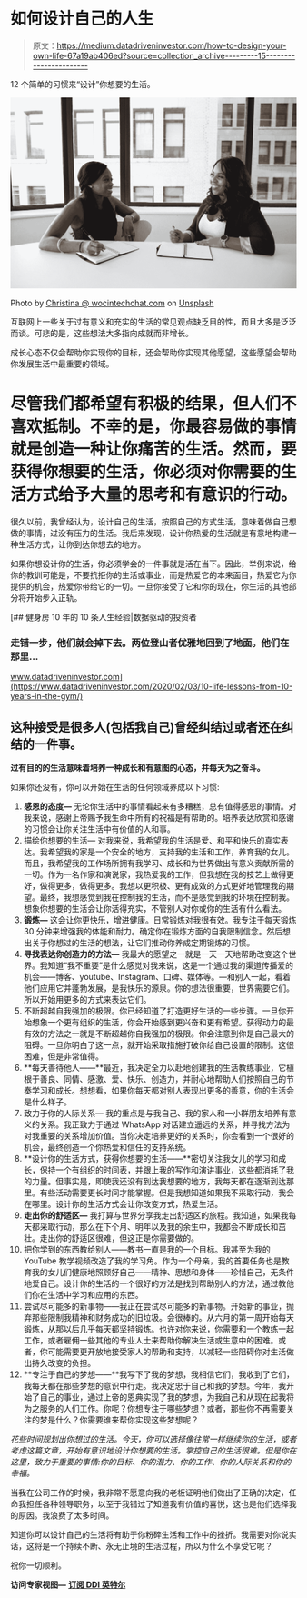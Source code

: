 # 如何设计自己的人生

> 原文：<https://medium.datadriveninvestor.com/how-to-design-your-own-life-67a19ab406ed?source=collection_archive---------15----------------------->

12 个简单的习惯来“设计”你想要的生活。

![](img/d566d64c5b7766e939f85ad1d9340dc8.png)

Photo by [Christina @ wocintechchat.com](https://unsplash.com/@wocintechchat?utm_source=medium&utm_medium=referral) on [Unsplash](https://unsplash.com?utm_source=medium&utm_medium=referral)

互联网上一些关于过有意义和充实的生活的常见观点缺乏目的性，而且大多是泛泛而谈。可悲的是，这些想法大多指向成就而非增长。

成长心态不仅会帮助你实现你的目标，还会帮助你实现其他愿望，这些愿望会帮助你发展生活中最重要的领域。

# 尽管我们都希望有积极的结果，但人们不喜欢抵制。不幸的是，你最容易做的事情就是创造一种让你痛苦的生活。然而，要获得你想要的生活，你必须对你需要的生活方式给予大量的思考和有意识的行动。

很久以前，我曾经认为，设计自己的生活，按照自己的方式生活，意味着做自己想做的事情，过没有压力的生活。我后来发现，设计你热爱的生活就是有意地构建一种生活方式，让你到达你想去的地方。

如果你想设计你的生活，你必须学会的一件事就是活在当下。因此，举例来说，给你的教训可能是，不要抗拒你的生活或事业，而是热爱它的本来面目，热爱它为你提供的机会，热爱你带给它的一切。一旦你接受了它和你的现在，你生活的其他部分将开始步入正轨。

[](https://www.datadriveninvestor.com/2020/02/03/10-life-lessons-from-10-years-in-the-gym/) [## 健身房 10 年的 10 条人生经验|数据驱动的投资者

### 走错一步，他们就会掉下去。两位登山者优雅地回到了地面。他们在那里…

www.datadriveninvestor.com](https://www.datadriveninvestor.com/2020/02/03/10-life-lessons-from-10-years-in-the-gym/) 

## 这种接受是很多人(包括我自己)曾经纠结过或者还在纠结的一件事。

**过有目的的生活意味着培养一种成长和有意图的心态，并每天为之奋斗。**

如果你还没有，你可以开始在生活的任何领域养成以下习惯:

1.  **感恩的态度—** 无论你生活中的事情看起来有多糟糕，总有值得感恩的事情。对我来说，感谢上帝赐予我生命中所有的祝福是有帮助的。培养表达欣赏和感谢的习惯会让你关注生活中有价值的人和事。
2.  描绘你想要的生活— 对我来说，我希望我的生活是爱、和平和快乐的真实表达。我希望我的家是一个安全的地方，支持我的生活和工作，养育我的女儿。而且，我希望我的工作场所拥有我学习、成长和为世界做出有意义贡献所需的一切。作为一名作家和演说家，我热爱我的工作，但我想在我的技艺上做得更好，做得更多，做得更多。我想以更积极、更有成效的方式更好地管理我的期望。最终，我想感觉到我在控制我的生活，而不是感觉到我的环境在控制我。想象你想要的生活会让你活得充实，不管别人对你或你的生活有什么看法。
3.  **锻炼—** 这会让你更快乐，增进健康。日常锻炼对我很有效。我专注于每天锻炼 30 分钟来增强我的体能和耐力。确定你在锻炼方面的自我限制信念。然后想出关于你想过的生活的想法，让它们推动你养成定期锻炼的习惯。
4.  **寻找表达你创造力的方法—** 我最大的愿望之一就是一天一天地帮助改变这个世界。我知道“我不重要”是什么感觉对我来说，这是一个通过我的渠道传播爱的机会——博客、youtube、Instagram、口碑、媒体等。—和别人一起，看着他们应用它并蓬勃发展，是我快乐的源泉。你的想法很重要，世界需要它们。所以开始用更多的方式来表达它们。
5.  不断超越自我强加的极限。你已经知道了打造更好生活的一些步骤。一旦你开始想象一个更有组织的生活，你会开始感到更兴奋和更有希望。获得动力的最有效的方法之一就是不断超越你自我强加的极限。你会注意到你是自己最大的阻碍。一旦你明白了这一点，就开始采取措施打破你给自己设置的限制。这很困难，但是非常值得。
6.  **每天善待他人——**最近，我决定全力以赴地创建我的生活教练事业，它植根于善良、同情、感激、爱、快乐、创造力，并耐心地帮助人们按照自己的节奏学习和成长。想想看，如果你每天都对别人表现出更多的善意，你的生活会是什么样子。
7.  致力于你的人际关系— 我的重点是与我自己、我的家人和一小群朋友培养有意义的关系。我正致力于通过 WhatsApp 对话建立遥远的关系，并寻找方法为对我重要的关系增加价值。当你决定培养更好的关系时，你会看到一个很好的机会，最终创造一个你热爱和信任的支持系统。
8.  **设计你的生活方式，获得你想要的生活——**密切关注我女儿的学习和成长，保持一个有组织的时间表，并跟上我的写作和演讲事业，这些都消耗了我的力量。但事实是，即使我还没有到达我想要的地方，我每天都在逐渐到达那里。有些活动需要更长时间才能掌握。但是我想知道如果我不采取行动，我会在哪里。设计你的生活方式会让你改变方式，热爱生活。
9.  **走出你的舒适区—** 我打算与世界分享我走出舒适区的旅程。我知道，如果我每天都采取行动，那么在下个月、明年以及我的余生中，我都会不断成长和茁壮。走出你的舒适区很难，但这正是你需要做的。
10.  把你学到的东西教给别人——教书一直是我的一个目标。我甚至为我的 YouTube 教学视频改造了我的学习角。作为一个母亲，我的首要任务也是教育我的女儿们健康地照顾好自己——精神、思想和身体——珍惜自己，无条件地爱自己。设计你的生活的一个很好的方法是找到帮助别人的方法，通过教他们你在生活中学习和应用的东西。
11.  尝试尽可能多的新事物——我正在尝试尽可能多的新事物。开始新的事业，抛弃那些限制我精神和财务成功的旧垃圾。会很棒的。从六月的第一周开始每天锻炼，从那以后几乎每天都坚持锻炼。也许对你来说，你需要和一个教练一起工作，或者雇佣一些其他的专业人士来帮助你解决生活或生意中的困难。或者，你可能需要更开放地接受家人的帮助和支持，以减轻一些阻碍你对生活做出持久改变的负担。
12.  **专注于自己的梦想——**我写下了我的梦想，我相信它们，我收到了它们，我每天都在那些梦想的意识中行走。我决定忠于自己和我的梦想。今年，我开始了自己的事业，通过上帝的恩典实现了我的梦想，为我自己和从现在起我将为之服务的人们工作。你呢？你想专注于哪些梦想？或者，那些你不再需要关注的梦是什么？你需要谁来帮你实现这些梦想呢？

*花些时间规划出你想过的生活。今天，你可以选择像往常一样继续你的生活，或者考虑这篇文章，开始有意识地设计你想要的生活。掌控自己的生活很难。但是你在这里，致力于重要的事情:你的目标、你的潜力、你的工作、你的人际关系和你的幸福。*

当我在公司工作的时候，我非常不愿意向我的老板证明他们做出了正确的决定，任命我担任各种领导职务，以至于我错过了知道我有价值的喜悦，这也是他们选择我的原因。我浪费了太多时间。

知道你可以设计自己的生活将有助于你粉碎生活和工作中的挫折。我需要对你说实话，这将是一个持续不断、永无止境的生活过程，所以为什么不享受它呢？

祝你一切顺利。

**访问专家视图—** [**订阅 DDI 英特尔**](https://datadriveninvestor.com/ddi-intel)
